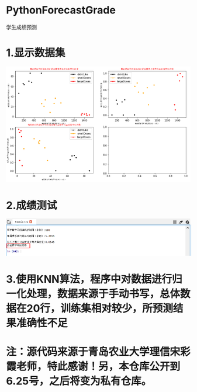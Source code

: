 # PythonForecastGrade
学生成绩预测
# 1.显示数据集
 ![image](https://github.com/Concealed0/PythonForecastGrade/blob/master/image/consoledataview.png)
# 2.成绩测试
 ![image](https://github.com/Concealed0/PythonForecastGrade/blob/master/image/console.png)

# 3.使用KNN算法，程序中对数据进行归一化处理，数据来源于手动书写，总体数据在20行，训练集相对较少，所预测结果准确性不足
# 注：源代码来源于青岛农业大学理信宋彩霞老师，特此感谢！另，本仓库公开到6.25号，之后将变为私有仓库。

